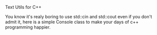 Text Utils for C++

You know it's realy boring to use std::cin and std::cout
even if you don't admit it, here is a simple Console class
to make your days of c++ programming happier.
